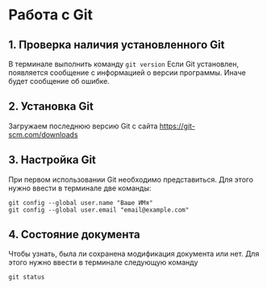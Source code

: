 # Работа с Git

## 1. Проверка наличия установленного Git

В терминале выполнить команду `git version`
Если Git установлен, появляется сообщение с информацией о версии программы. Иначе будет сообщение об ошибке.

## 2. Установка Git
Загружаем последнюю версию Git с сайта https://git-scm.com/downloads

## 3. Настройка Git
При первом использовании Git необходимо представиться. Для этого нужно ввести в терминале две команды:
```
git config --global user.name "Ваше ИМя"
git config --global user.email "email@example.com"
```
## 4. Состояние документа

Чтобы узнать, была ли сохранена модификация документа или нет. Для этого нужно ввести в терминале следующую команду
```
git status
```
